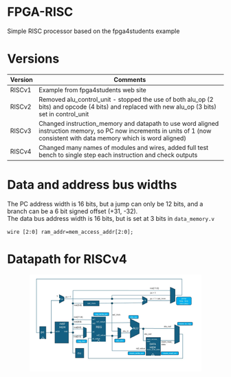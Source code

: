 # FPGA-RISC
Simple RISC processor based on the fpga4students example

# Versions

| Version      | Comments                                                                                                                                                                      |
|--------------|-------------------------------------------------------------------------------------------------------------------------------------------------------------------------------|
| RISCv1       | Example from fpga4students web site                                                                                                                                           |
| RISCv2       | Removed alu_control_unit - stopped the use of both alu_op (2 bits) and opcode (4 bits) and replaced with new alu_op (3 bits) set in control_unit                              |
| RISCv3       | Changed instruction_memory and datapath to use word aligned instruction memory, so PC now increments in units of 1 (now consistent with data memory which is word aligned)    |
| RISCv4       | Changed many names of modules and wires, added full test bench to single step each instruction and check outputs                                                              |


# Data and address bus widths

The PC address width is 16 bits, but a jump can only be 12 bits, and a branch can be a 6 bit signed offset (+31, -32).     
The data bus address width is 16 bits, but is set at 3 bits in ```data_memory.v```   

```
wire [2:0] ram_addr=mem_access_addr[2:0];
```

# Datapath for RISCv4

<p align="center">
  <img src="https://github.com/paulhamsh/FPGA-RISC/blob/main/RISCv4.jpg" width="400">
</p>
